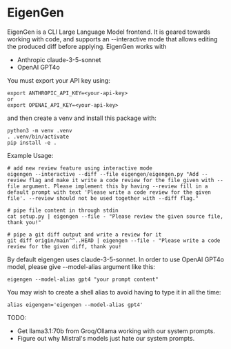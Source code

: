 EigenGen
========

EigenGen is a CLI Large Language Model frontend. It is geared towards working with code,
and supports an --interactive mode that allows editing the produced diff before applying.
EigenGen works with 
  - Anthropic claude-3-5-sonnet
  - OpenAI GPT4o


You must export your API key using:
```
export ANTHROPIC_API_KEY=<your-api-key>
or
export OPENAI_API_KEY=<your-api-key>
```

and then create a venv and install this package with:
```
python3 -m venv .venv
. .venv/bin/activate
pip install -e .
```

Example Usage:
```
# add new review feature using interactive mode
eigengen --interactive --diff --file eigengen/eigengen.py "Add --review flag and make it write a code review for the file given with --file argument. Please implement this by having --review fill in a default prompt with text 'Please write a code review for the given file'. --review should not be used together with --diff flag."

# pipe file content in through stdin
cat setup.py | eigengen --file - "Please review the given source file, thank you!"

# pipe a git diff output and write a review for it
git diff origin/main^^..HEAD | eigengen --file - "Please write a code review for the given diff, thank you!
```

By default eigengen uses claude-3-5-sonnet. In order to use OpenAI GPT4o model, please give --model-alias argument
like this:
```
eigengen --model-alias gpt4 "your prompt content"
```

You may wish to create a shell alias to avoid having to type it in all the time:
```.bashrc
alias eigengen='eigengen --model-alias gpt4'
```


TODO:
  - Get llama3.1:70b from Groq/Ollama working with our system prompts.
  - Figure out why Mistral's models just hate our system prompts.

